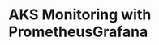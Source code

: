 # AKS Monitoring with PrometheusGrafana                                                                           
